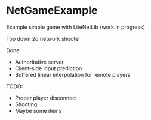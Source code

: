 # NetGameExample
Example simple game with LiteNetLib (work in progress)

Top down 2d network shooter

Done:
* Authoritative server
* Client-side input prediction
* Buffered linear interpolation for remote players

TODO:
* Proper player disconnect
* Shooting
* Maybe some items
